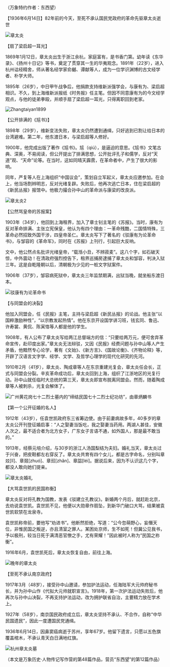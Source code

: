 （万象特约作者：东西望）

【1936年6月14日】82年前的今天，至死不承认国民党政府的革命先驱章太炎逝世

![章太炎](章太炎.jpg)

【扇了梁启超一耳光】

1869年1月12日，章太炎出生于浙江余杭，家庭富有，是书香门第。幼年读《东华录》、《扬州十日记》等书，奠定了贯穿其一生的华夷观念。1891年（22岁），进入杭州诂经精舍，师从著名经学家俞樾、谭献等人，成为一位学识渊博的古文经学者、朴学大师。

1895年（26岁），中日甲午战争后，他捐款支持维新派强学会，与康有为、梁启超相识。不久，到上海维新派报纸《时务报》任主笔。但因不同意康有为的今文经学观点，与他的徒弟拳殴，并顺手扇了梁启超一耳光，只得离职回到老家。

![Zhangtaiyan1899](Zhangtaiyan1899.jpg)

【公开排满的《訄书》】

1898年（29岁），维新变法失败，章太炎仍然遭到通缉，只好逃到已割让给日本的台湾避难。第二年，他东渡日本，与梁启超等人修好。

1900年，他完成出版了著作《訄书》。訄（qiú），是逼迫的意思。《訄书》文笔古典、深奥，不易阅读，但公开提出了排满思想，公开批评孔子和儒学，反对“天道”观、“天命”论等。在当时，这如同晴天霹雳，在革命者中，产生了很大的影响。

同年，严复等人在上海组织“中国议会”，策划自立军起义，章太炎应邀参加。在会上，他当场割辫明志，反对光绪复辟。失败后，他再次逃亡日本，住在梁启超的《新民丛报》报馆中。他极力撮合孙中山的革命派与康梁的改良派。

![章太炎2](章太炎2.jpg)

【公然骂皇帝的苏报案】

1903年（34岁），他回到上海租界，加入了章士钊主笔的《苏报》。当时，康有为反对革命排满、主张立宪保皇，他认为有四个理由：一革命残酷，二国情特殊，三革命必然招致外国干涉，四皇帝圣仁。章太炎写下了著名的《驳康有为论革命书》，与邹容的《革命军》，同时在《苏报》上刊行，引起巨大反响。

文中，他公然点名批评光绪皇帝，“载湉小丑，不辨菽麦”。这八个字，如石破天惊，中外震动！在清政府强烈控告下，租界巡捕房逮捕了章太炎和邹容，判决入狱三年。这是自乾隆朝以后，清朝极为少见的一桩文字狱案件。

1906年（37岁），邹容病死狱中，章太炎三年监禁期满，出狱当晚，就坐船东渡日本。

![驳康有为论革命书](驳康有为论革命书.jpg)

【与同盟会的决裂】

他加入同盟会，任《民报》主笔，主持与梁启超《新民丛报》的论战。他主张“以国粹激励种性”，“以宗教发起热情”。他在东京开设国学讲习班，钱玄同、鲁迅、许寿裳、黄侃、陈寅恪等人都是他的学生。

1908年，有人公布了章太炎写给两江总督端方的信：“只要给两万元，便可舍弃革命宣传，赴印度出家。”章太炎无法辩驳，又因《民报》经费问题与孙中山等人产生矛盾，他黯然专心论学，著有《文始》、《新方言》、《国故论衡》、《齐物论释》等，开辟了汉语言文字学、经学、文学、及哲学心理学的现代化研究的先河。

1910年2月（41岁），章太炎、陶成章等人在东京重建光复会，章太炎任会长，正式与同盟会分裂。辛亥革命成功后，章太炎回到上海，组织了江浙地区的光复行动。孙中山就任临时大总统的第三天，章太炎即宣布脱离同盟会。然而，随着陶成章等人被刺杀，光复会解体了。

![广州黄花岗七十二烈士墓内的“缔结民国七十二烈士纪功坊”，由章炳麟书](广州黄花岗七十二烈士墓内的“缔结民国七十二烈士纪功坊”，由章炳麟书.JPG)

【第一个公开征婚的名人】

1912年（43岁），任袁世凯政府东三省筹边使。由于前妻病故多年，40多岁的章太炎公开刊登征婚启事：“人之娶妻当饭吃，我之娶妻当药用。两湖人甚佳，安徽人次之，最不适合者为北方女子，广东女子言语不通，如外国人，那是最不敢当的。”

1913年，经蔡元培介绍，与30岁的浙江人汤国梨结为夫妇。婚礼当天，章太炎过于兴奋，把皮鞋都左右穿反了。章太炎共育有四个女儿，都是古字命名，分别叫章㸚[lǐ]、章叕[zhuó]、章㠭[zhǎn]、章㗊[léi]。据说后来，因为不认识这几个字，都没人敢向她们提亲。

![章太炎婚礼](章太炎婚礼.jpeg)

【大骂袁世凯的民国祢衡】

章太炎反对将孔教为国教，发表《驳建立孔教议》。新婚两个月后，就赶赴北京，去劝说袁世凯。袁世凯不见，他便以大勋章作扇坠，到新华门破口大骂，结果被袁世凯软禁在龙泉寺。

袁世凯称帝前，要他写“劝进书”。他断然拒绝，写道：“公今忽萌野心，妄僭天位，非惟民国之叛逆，亦且清室之罪人。某困处京师，生不如死！但冀公见我书，予以极刑，较当日死于满清恶官僚之手，尤有荣耀！”因此被时人称为“民国之祢衡”。

1916年6月，袁世凯死后，章太炎恢复自由，前往上海。

![晚年的章太炎](晚年的章太炎.jpg)

【至死不承认南京政府】

1917年3月（48岁），接受孙中山邀请，参加护法运动，任海陆军大元帅府秘书长，并为孙中山作《代拟大元帅就职宣言》。1918年，第一次护法运动失败后，他再次与孙中山决裂，不再支持护法运动，改为拥护联省自治，主要精力放在学术上。

1927年（58岁），南京国民政府成立后，章太炎坚持不承认、不合作，自称“中华民国遗民”，因此一度遭国民党通缉。

1936年6月14日，因鼻窦癌病逝于苏州，享年67岁。他留下遗言，只愿以五色旗覆盖棺木，不承认青天白日满地红旗。

![杭州章太炎墓](杭州章太炎墓.jpg)

（本文是万象历史·人物传记写作营的第48篇作品，营员“东西望”的第12篇作品）

